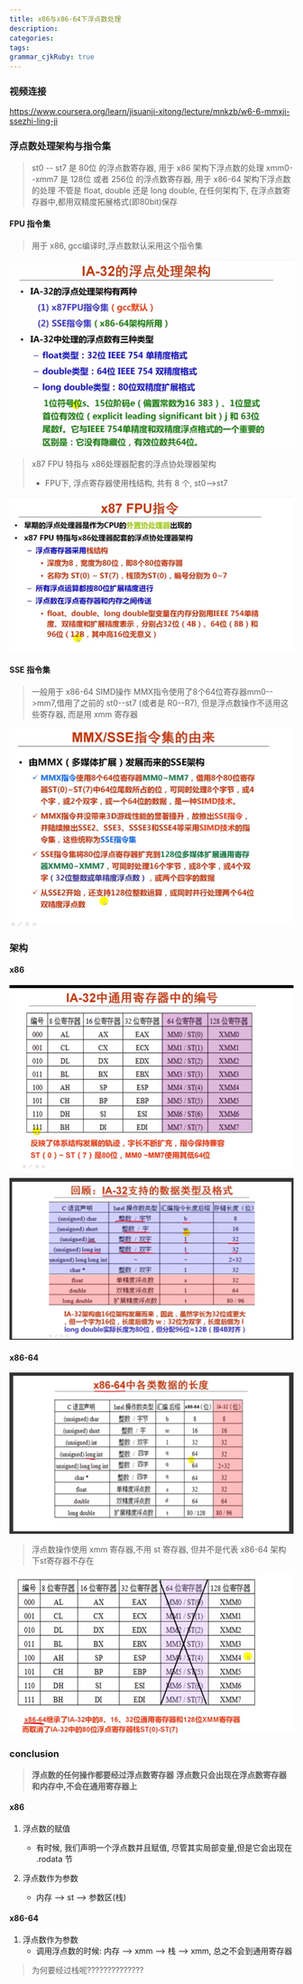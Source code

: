 ```yaml
---
title: x86与x86-64下浮点数处理
description: 
categories:
tags: 
grammar_cjkRuby: true
---
```



### 视频连接
https://www.coursera.org/learn/jisuanji-xitong/lecture/mnkzb/w6-6-mmxji-ssezhi-ling-ji


### 浮点数处理架构与指令集
> st0 -- st7 是 80位 的浮点数寄存器, 用于 x86 架构下浮点数的处理
> xmm0--xmm7 是 128位 或者 256位 的浮点数寄存器, 用于 x86-64 架构下浮点数的处理
> 不管是 float, double 还是 long double, 在任何架构下, 在浮点数寄存器中,都用双精度拓展格式(即80bit)保存

#### FPU 指令集
> 用于 x86, gcc编译时,浮点数默认采用这个指令集

![enter description here](https://www.github.com/Byzero512/blog_img/raw/master/1537519594139.png)

> x87 FPU 特指与 x86处理器配套的浮点协处理器架构
> + FPU下, 浮点寄存器使用栈结构, 共有 8 个, st0-->st7

![enter description here](https://www.github.com/Byzero512/blog_img/raw/master/1537519940812.png)


#### SSE 指令集
> 一般用于 x86-64
> SIMD操作
> MMX指令使用了8个64位寄存器mm0-->mm7,借用了之前的 st0--st7 (或者是 R0--R7), 但是浮点数操作不适用这些寄存器, 而是用 xmm 寄存器

![sse_comefrom](https://www.github.com/Byzero512/blog_img/raw/master/1537521664855.png)



### 架构

#### x86
![enter description here](https://www.github.com/Byzero512/blog_img/raw/master/1537521752921.png)

![enter description here](https://www.github.com/Byzero512/blog_img/raw/master/1537522796206.png)


#### x86-64

![enter description here](https://www.github.com/Byzero512/blog_img/raw/master/1537522916060.png)

> 浮点数操作使用 xmm 寄存器,不用 st 寄存器, 但并不是代表 x86-64 架构下st寄存器不存在

![enter description here](https://www.github.com/Byzero512/blog_img/raw/master/1537523594900.png)




### conclusion
> **浮点数的任何操作都要经过浮点数寄存器**
> **浮点数只会出现在浮点数寄存器和内存中,不会在通用寄存器上**

#### x86
1. 浮点数的赋值
	+ 有时候, 我们声明一个浮点数并且赋值, 尽管其实局部变量,但是它会出现在 .rodata 节

1. 浮点数作为参数
	+ 内存 --> st  --> 参数区(栈)

#### x86-64     
1. 浮点数作为参数
	+ 调用浮点数的时候: 内存 --> xmm --> 栈 --> xmm, 总之不会到通用寄存器
> 为何要经过栈呢??????????????




